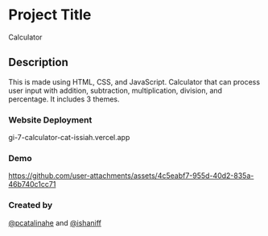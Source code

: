 # Project Title

Calculator

## Description

This is made using HTML, CSS, and JavaScript. Calculator that can process user input with addition, subtraction, multiplication, division, and percentage. It includes 3 themes.

### Website Deployment

gi-7-calculator-cat-issiah.vercel.app

### Demo

https://github.com/user-attachments/assets/4c5eabf7-955d-40d2-835a-46b740c1cc71


### Created by
[@pcatalinahe](https://github.com/pcatalinahe) and [@ishaniff](https://github.com/ishaniff)
